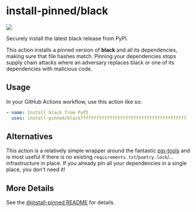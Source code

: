 

# install-pinned/black

![](https://shields.io/badge/python-3.7%20%7C%203.8%20%7C%203.9%20%7C%203.10-blue)

Securely install the latest black release from PyPI.

This action installs a pinned version of **black** and all its dependencies,         making sure that file hashes match. Pinning your dependencies stops supply chain attacks where an adversary         replaces black or one of its dependencies with malicious code.

## Usage

In your GitHub Actions workflow, use this action like so:

```yaml
- name: Install black from PyPI
  uses: install-pinned/blackffffffffffffffffffffffffffffffffffffffff
```

## Alternatives

This action is a relatively simple wrapper around the fantastic [pip-tools](https://pip-tools.rtfd.io)         and is most useful if there is no existing `requirements.txt`/`poetry.lock`/... infrastructure in place.         If you already pin all your dependencies in a single place, you don't need it!

## More Details

See the [@install-pinned README](https://github.com/install-pinned) for details.
